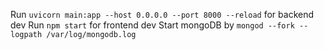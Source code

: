 Run `uvicorn main:app --host 0.0.0.0 --port 8000 --reload` for backend dev
Run `npm start` for frontend dev
Start mongoDB by `mongod --fork --logpath /var/log/mongodb.log`